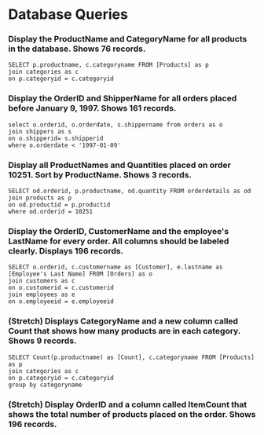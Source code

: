 # Database Queries

### Display the ProductName and CategoryName for all products in the database. Shows 76 records.

    SELECT p.productname, c.categoryname FROM [Products] as p
    join categories as c
    on p.categoryid = c.categoryid

### Display the OrderID and ShipperName for all orders placed before January 9, 1997. Shows 161 records.

    select o.orderid, o.orderdate, s.shippername from orders as o
    join shippers as s
    on o.shipperid= s.shipperid
    where o.orderdate < '1997-01-09'

### Display all ProductNames and Quantities placed on order 10251. Sort by ProductName. Shows 3 records.

    SELECT od.orderid, p.productname, od.quantity FROM orderdetails as od
    join products as p
    on od.productid = p.productid
    where od.orderid = 10251

### Display the OrderID, CustomerName and the employee's LastName for every order. All columns should be labeled clearly. Displays 196 records.

    SELECT o.orderid, c.customername as [Customer], e.lastname as [Employee's Last Name] FROM [Orders] as o
    join customers as c
    on o.customerid = c.customerid
    join employees as e
    on o.employeeid = e.employeeid

### (Stretch)  Displays CategoryName and a new column called Count that shows how many products are in each category. Shows 9 records.

    SELECT Count(p.productname) as [Count], c.categoryname FROM [Products] as p
    join categories as c
    on p.categoryid = c.categoryid
    group by categoryname

### (Stretch) Display OrderID and a  column called ItemCount that shows the total number of products placed on the order. Shows 196 records. 